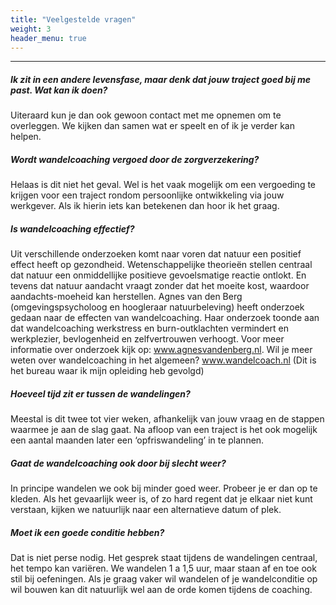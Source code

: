 ```yaml
---
title: "Veelgestelde vragen"
weight: 3
header_menu: true
---
```


---

##### Ik zit in een andere levensfase, maar denk dat jouw traject goed bij me past. Wat kan ik doen?
Uiteraard kun je dan ook gewoon contact met me opnemen om te overleggen. We kijken dan samen wat er speelt en of ik je verder kan helpen.

##### Wordt wandelcoaching vergoed door de zorgverzekering?
Helaas is dit niet het geval. Wel is het vaak mogelijk om een vergoeding te krijgen voor een traject rondom persoonlijke ontwikkeling via jouw werkgever. Als ik hierin iets kan betekenen dan hoor ik het graag.

##### Is wandelcoaching effectief?
Uit verschillende onderzoeken komt naar voren dat natuur een positief effect heeft op gezondheid. Wetenschappelijke theorieën stellen centraal dat natuur een onmiddellijke positieve gevoelsmatige reactie ontlokt. En tevens dat natuur aandacht vraagt zonder dat het moeite kost, waardoor aandachts-moeheid kan herstellen.
Agnes van den Berg (omgevingspsycholoog en hoogleraar natuurbeleving) heeft onderzoek gedaan naar de effecten van wandelcoaching. Haar onderzoek toonde aan dat wandelcoaching werkstress en burn-outklachten vermindert en werkplezier, bevlogenheid en zelfvertrouwen verhoogt.
Voor meer informatie over onderzoek kijk op: www.agnesvandenberg.nl.
Wil je meer weten over wandelcoaching in het algemeen? www.wandelcoach.nl (Dit is het bureau waar ik mijn opleiding heb gevolgd)

##### Hoeveel tijd zit er tussen de wandelingen?
Meestal is dit twee tot vier weken, afhankelijk van jouw vraag en de stappen waarmee je aan de slag gaat. Na afloop van een traject is het ook mogelijk een aantal maanden later een ‘opfriswandeling’ in te plannen.

##### Gaat de wandelcoaching ook door bij slecht weer?
In principe wandelen we ook bij minder goed weer. Probeer je er dan op te kleden. Als het gevaarlijk weer is, of zo hard regent dat je elkaar niet kunt verstaan, kijken we natuurlijk naar een alternatieve datum of plek.

##### Moet ik een goede conditie hebben?
Dat is niet perse nodig. Het gesprek staat tijdens de wandelingen centraal, het tempo kan variëren. We wandelen 1 a 1,5 uur, maar staan af en toe ook stil bij oefeningen. Als je graag vaker wil wandelen of je wandelconditie op wil bouwen kan dit natuurlijk wel aan de orde komen tijdens de coaching.
